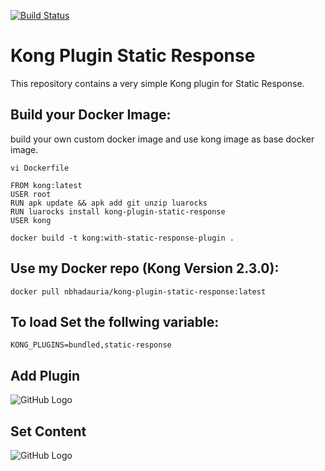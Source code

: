 [![Build Status][badge-travis-image]][badge-travis-url]

Kong Plugin Static Response
====================

This repository contains a very simple Kong plugin for Static Response.

## Build your Docker Image:

build your own custom docker image and use kong image as base docker image.

```vi Dockerfile```

```
FROM kong:latest
USER root
RUN apk update && apk add git unzip luarocks
RUN luarocks install kong-plugin-static-response
USER kong
```

```
docker build -t kong:with-static-response-plugin .
```

## Use my Docker repo (Kong Version 2.3.0):

```
docker pull nbhadauria/kong-plugin-static-response:latest
```

## To load Set the follwing variable:
```
KONG_PLUGINS=bundled,static-response
```

## Add Plugin

![GitHub Logo](/images/add_plugin.png)

## Set Content

![GitHub Logo](/images/add_response.png)

[badge-travis-url]: https://travis-ci.org/Kong/kong-plugin/branches
[badge-travis-image]: https://travis-ci.com/Kong/kong-plugin.svg?branch=master
